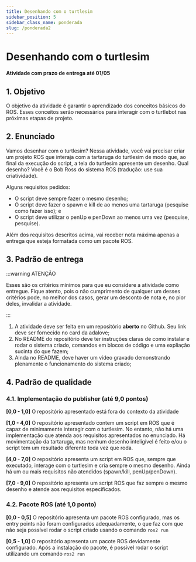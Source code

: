 ```yaml
---
title: Desenhando com o turtlesim
sidebar_position: 5
sidebar_class_name: ponderada
slug: /ponderada2
---
```


# Desenhando com o turtlesim

**Atividade com prazo de entrega até 01/05**

## 1. Objetivo

O objetivo da atividade é garantir o aprendizado dos conceitos básicos do ROS.
Esses conceitos serão necessários para interagir com o turtlebot nas próximas
etapas de projeto.

## 2. Enunciado

Vamos desenhar com o turtlesim? Nessa atividade, você vai precisar criar um
projeto ROS que interaja com a tartaruga do turtlesim de modo que, ao final da
execução do script, a tela do turtlesim apresente um desenho. Qual desenho?
Você é o Bob Ross do sistema ROS (tradução: use sua criatividade).

Alguns requisitos pedidos:

* O script deve sempre fazer o mesmo desenho;
* O script deve fazer o spawn e kill de ao menos uma tartaruga (pesquise como
  fazer isso); e
* O script deve utilizar o penUp e penDown ao menos uma vez (pesquise,
  pesquise).

Além dos requisitos descritos acima, vai receber nota máxima apenas a entrega
que esteja formatada como um pacote ROS.

## 3. Padrão de entrega

:::warning ATENÇÃO

Esses são os critérios mínimos para que eu considere a atividade como entregue.
Fique atento, pois o não cumprimento de qualquer um desses critérios pode, no
melhor dos casos, gerar um desconto de nota e, no pior deles, invalidar a
atividade.

:::

1. A atividade deve ser feita em um repositório **aberto** no Github. Seu link
deve ser fornecido no card da adalove;
2. No README do repositório deve ter instruções claras de como instalar e rodar o
sistema criado, comandos em blocos de código e uma expliação sucinta do que
fazem;
3. Ainda no README, deve haver um vídeo gravado demonstrando plenamente o
funcionamento do sistema criado;

## 4. Padrão de qualidade

### 4.1. Implementação do publisher (até 9,0 pontos)

**[0,0 - 1,0]**
O repositório apresentado está fora do contexto da atividade

**[1,0 - 4,0]**
O repositório apresentado contem um script em ROS que é capaz de minimamente
interagir com o turtlesim. No entanto, não há uma implementação que atenda aos
requisitos apresentados no enunciado. Há movimentação da tartaruga, mas nenhum
desenho inteligível é feito e/ou o script tem um resultado diferente toda vez
que roda.

**[4,0 - 7,0]**
O repositório apresenta um script em ROS que, sempre que executado, interage
com o turtlesim e cria sempre o mesmo desenho. Ainda há um ou mais requisitos
não atendidos (spawn/kill, penUp/penDown).

**[7,0 - 9,0]**
O repositório apresenta um script ROS que faz sempre o mesmo desenho e atende
aos requisitos especificados.

### 4.2. Pacote ROS (até 1,0 ponto)

**[0,0 - 0,5]**
O repositório apresenta um pacote ROS configurado, mas os entry points não
foram configurados adequadamente, o que faz com que não seja possível rodar o
script criado usando o comando `ros2 run`

**[0,5 - 1,0]**
O repositório apresenta um pacote ROS devidamente configurado. Após a
instalação do pacote, é possível rodar o script utilizando um comando `ros2
run`
